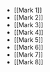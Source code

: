 - [[Mark 1]]
- [[Mark 2]]
- [[Mark 3]]
- [[Mark 4]]
- [[Mark 5]]
- [[Mark 6]]
- [[Mark 7]]
- [[Mark 8]]